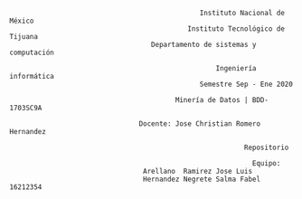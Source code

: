                                                    Instituto Nacional de México
                                                Instituto Tecnológico de Tijuana
                                       Departamento de sistemas y computación

                                                       Ingeniería informática
                                                   Semestre Sep - Ene 2020

                                             Minería de Datos | BDD-1703SC9A

                                    Docente: Jose Christian Romero Hernandez

                                                              Repositorio

                                                                Equipo:
                                     Arellano  Ramirez Jose Luis 
                                     Hernandez Negrete Salma Fabel 16212354



